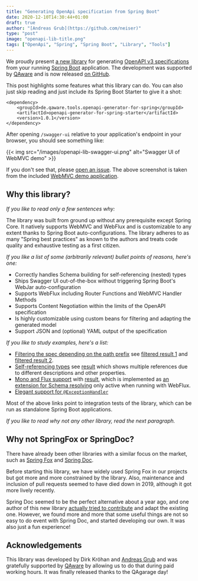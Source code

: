 ```yaml
---
title: "Generating OpenApi specification from Spring Boot"
date: 2020-12-10T14:30:44+01:00 
draft: true 
author: "[Andreas Grub](https://github.com/neiser)"
type: "post"
image: "openapi-lib-title.png"
tags: ["OpenApi", "Spring", "Spring Boot", "Library", "Tools"]
---
```


We proudly present [a new library][OpenApiLib] for generating [OpenAPI v3 specifications][OpenApiSpec] from 
your running [Spring Boot][SpringBoot] application.
The development was supported by [QAware] and is now released [on GitHub][OpenApiLib].

This post highlights some features what this library can do. You can also just skip reading and 
just include its Spring Boot Starter to give it a shot:
```
<dependency>
    <groupId>de.qaware.tools.openapi-generator-for-spring</groupId>
    <artifactId>openapi-generator-for-spring-starter</artifactId>
    <version>1.0.1</version>
</dependency>
```
After opening `/swagger-ui` relative to your application's endpoint in your browser, 
you should see something like:

{{< img src="/images/openapi-lib-swagger-ui.png" alt="Swagger UI of WebMVC demo" >}}

If you don't see that, please [open an issue](https://github.com/qaware/openapi-generator-for-spring/issues). 
The above screenshot is taken from the included [WebMVC demo application](WebMvcDemo).

[OpenApiLib]: https://github.com/qaware/openapi-generator-for-spring
[OpenApiSpec]: https://github.com/OAI/OpenAPI-Specification
[SpringBoot]: https://spring.io/projects/spring-boot
[QAware]: https://www.qaware.de
[WebMvcDemo]: https://github.com/qaware/openapi-generator-for-spring/tree/master/demo/openapi-generator-for-spring-demo-webmvc

## Why this library?

*If you like to read only a few sentences why:*

The library was built from ground up without any prerequisite except Spring Core. 
It natively supports WebMVC and WebFlux and is customizable to any extent thanks to Spring Boot auto-configurations.
The library adheres to as many "Spring best practices" as known to the authors and treats code quality and exhaustive 
testing as a first citizen.

*If you like a list of some (arbitrarily relevant) bullet points of reasons, here's one:*

* Correctly handles Schema building for self-referencing (nested) types
* Ships Swagger UI out-of-the-box without triggering Spring Boot's WebJar auto-configuration
* Supports WebFlux including Router Functions and WebMVC Handler Methods
* Supports Content Negotiation within the limits of the OpenAPI specification
* Is highly customizable using custom beans for filtering and adapting the generated model
* Support JSON and (optional) YAML output of the specification

*If you like to study examples, here's a list:*

* [Filtering the spec depending on the path prefix][Example1] see [filtered result 1][Example1Result1] 
  and [filtered result 2][Example1Result2].
* [Self-referencing types][Example2] see [result][Example2Result] which shows multiple references 
  due to different descriptions and other properties.
* [Mono and Flux support][Example3] with [result][Example3Result], which is implemented 
  as [an extension for Schema resolving][Example3Extension] only active when running with WebFlux.
* [Elegant support for `@ExceptionHandler`][Example4]

[Example1]: https://github.com/qaware/openapi-generator-for-spring/blob/master/openapi-generator-for-spring-test/src/test/java/de/qaware/openapigeneratorforspring/test/app10/App10Configuration.java
[Example1Result1]:  https://github.com/qaware/openapi-generator-for-spring/blob/master/openapi-generator-for-spring-test/src/test/resources/openApiJson/app10_admin.json
[Example1Result2]: https://github.com/qaware/openapi-generator-for-spring/blob/master/openapi-generator-for-spring-test/src/test/resources/openApiJson/app10_user.json

[Example2]: https://github.com/qaware/openapi-generator-for-spring/blob/master/openapi-generator-for-spring-test/src/test/java/de/qaware/openapigeneratorforspring/test/app5/App5Controller.java#L91
[Example2Result]: https://github.com/qaware/openapi-generator-for-spring/blob/master/openapi-generator-for-spring-test/src/test/resources/openApiJson/app5.json#L164

[Example3]: https://github.com/qaware/openapi-generator-for-spring/blob/master/openapi-generator-for-spring-test/src/test/java/de/qaware/openapigeneratorforspring/test/app20/App20Controller.java#L22
[Example3Result]: https://github.com/qaware/openapi-generator-for-spring/blob/master/openapi-generator-for-spring-test/src/test/resources/openApiJson/app20.json
[Example3Extension]: https://github.com/qaware/openapi-generator-for-spring/tree/master/openapi-generator-for-spring-webflux/src/main/java/de/qaware/openapigeneratorforspring/common/schema/resolver/type

[Example4]: https://github.com/qaware/openapi-generator-for-spring#how-to-handle-error-responses-elegantly

Most of the above links point to integration tests of the library, 
which can be run as standalone Spring Boot applications.

*If you like to read why not any other library, read the next paragraph.*

## Why not SpringFox or SpringDoc?

There have already been other libraries with a similar focus on the market,
such as [Spring Fox][SpringFox] and [Spring Doc][SpringDoc]. 

Before starting this library, we have widely used Spring Fox in our projects but got more and more
constrained by the library. Also, maintenance and inclusion of pull requests
seemed to have died down in 2019, although it got more lively recently. 

Spring Doc seemed to be the perfect alternative about a year ago, and one author
of this new library [actually tried to contribute][SpringDocPRs] and adapt the existing one. However, we found 
more and more that some useful things are not so easy to do event with Spring Doc, and started developing our own. 
It was also just a fun experience!

[SpringFox]: https://github.com/springfox/springfox
[SpringDoc]: https://github.com/springdoc/springdoc-openapi
[SpringDocPRs]: https://github.com/springdoc/springdoc-openapi/pulls?q=is%3Apr+is%3Aclosed+author%3Aneiser

## Acknowledgements

This library was developed by Dirk Kröhan and [Andreas Grub](https://github.com/neiser) and was gratefully supported by 
[QAware] by allowing us to do that during paid working hours. It was finally released thanks to the QAgarage day!
